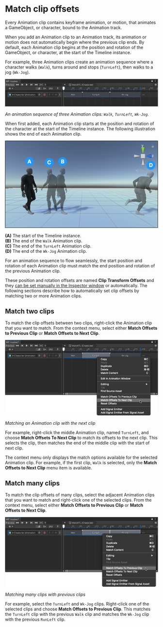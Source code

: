 # Match clip offsets

Every Animation clip contains keyframe animation, or motion, that animates a GameObject, or character, bound to the Animation track.

When you add an Animation clip to an Animation track, its animation or motion does not automatically begin where the previous clip ends. By default, each Animation clip begins at the position and rotation of the GameObject, or character, at the start of the Timeline instance.

For example, three Animation clips create an animation sequence where a character walks (`Walk`), turns around and stops (`TurnLeft`), then walks to a jog (`Wk-Jog`).

![](images/tl-match-clips-before.png)

_An animation sequence of three Animation clips: `Walk`, `TurnLeft`, `Wk-Jog`._

When first added, each Animation clip starts at the position and rotation of the character at the start of the Timeline instance. The following illustration shows the end of each Animation clip.

![](images/scene-prematch-clips.png)

**(A)** The start of the Timeline instance.</br>
**(B)** The end of the `Walk` Animation clip.</br>
**(C)** The end of the `TurnLeft` Animation clip.</br>
**(D)** The end of the `Wk-Jog` Animation clip.</br>

For an animation sequence to flow seamlessly, the start position and rotation of each Animation clip must match the end position and rotation of the previous Animation clip.

These position and rotation offsets are named **Clip Transform Offsets** and they [can be set manually in the Inspector window](insp-clip-anim.md) or automatically. The following sections describe how to automatically set clip offsets by matching two or more Animation clips.

## Match two clips

To match the clip offsets between two clips, right-click the Animation clip that you want to match. From the context menu, select either **Match Offsets to Previous Clip** or **Match Offsets to Next Clip**.

![](images/spec-tl-match-next.png)

_Matching an Animation clip with the next clip_

For example, right-click the middle Animation clip, named `TurnLeft`, and choose **Match Offsets To Next Clip** to match its offsets to the next clip. This selects the clip, then matches the end of the middle clip with the start of next clip.

The context menu only displays the match options available for the selected Animation clip. For example, if the first clip, `Walk` is selected, only the **Match Offsets to Next Clip** menu item is available.

## Match many clips

To match the clip offsets of many clips, select the adjacent Animation clips that you want to match and right-click one of the selected clips. From the context menu, select either **Match Offsets to Previous Clip** or **Match Offsets to Next Clip**.

![](images/spec-tl-match-many.png)

_Matching many clips with previous clips_

For example, select the `TurnLeft` and `Wk-Jog` clips. Right-click one of the selected clips and choose **Match Offsets to Previous Clip**. This matches the `TurnLeft` clip with the previous `Walk` clip and matches the `Wk-Jog` clip with the previous `RunLeft` clip.
